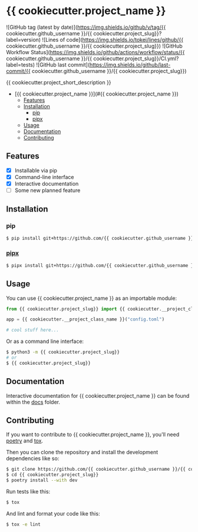 # {{ cookiecutter.project_name }}

![GitHub tag (latest by date)](https://img.shields.io/github/v/tag/{{ cookiecutter.github_username }}/{{ cookiecutter.project_slug}}?label=version)
![Lines of code](https://img.shields.io/tokei/lines/github/{{ cookiecutter.github_username }}/{{ cookiecutter.project_slug}})
![GitHub Workflow Status](https://img.shields.io/github/actions/workflow/status/{{ cookiecutter.github_username }}/{{ cookiecutter.project_slug}}/CI.yml?label=tests)
![GitHub last commit](https://img.shields.io/github/last-commit/{{ cookiecutter.github_username }}/{{ cookiecutter.project_slug}})

{{ cookiecutter.project_short_description }}

- [{{ cookiecutter.project_name }}](#{{ cookiecutter.project_name }})
  - [Features](#Features)
  - [Installation](#Installation)
    - [pip](#pip)
    - [pipx](#pipx)
  - [Usage](#usage)
  - [Documentation](#Documentation)
  - [Contributing](#Contributing)

## Features

- [x] Installable via pip
- [x] Command-line interface
- [x] Interactive documentation
- [ ] Some new planned feature

## Installation

### pip

```bash
$ pip install git+https://github.com/{{ cookiecutter.github_username }}/{{ cookiecutter.project_slug}}
```

### [pipx](https://pypa.github.io/pipx/)

```bash
$ pipx install git+https://github.com/{{ cookiecutter.github_username }}/{{ cookiecutter.project_slug}}
```

## Usage

You can use {{ cookiecutter.project_name }} as an importable module:

```py
from {{ cookiecutter.project_slug}} import {{ cookiecutter.__project_class_name }}

app = {{ cookiecutter.__project_class_name }}("config.toml")

# cool stuff here...
```

Or as a command line interface:

```bash
$ python3 -m {{ cookiecutter.project_slug}}
# or
$ {{ cookiecutter.project_slug}}
```

## Documentation

Interactive documentation for {{ cookiecutter.project_name }} can be found within the [docs](./docs/index.html) folder.

## Contributing

If you want to contribute to {{ cookiecutter.project_name }}, you'll need [poetry](https://python-poetry.org/) and [tox](https://tox.wiki/en/latest/).

Then you can clone the repository and install the development dependencies like so:

```bash
$ git clone https://github.com/{{ cookiecutter.github_username }}/{{ cookiecutter.project_slug}}
$ cd {{ cookiecutter.project_slug}}
$ poetry install --with dev
```

Run tests like this:

```bash
$ tox
```

And lint and format your code like this:

```bash
$ tox -e lint
```
